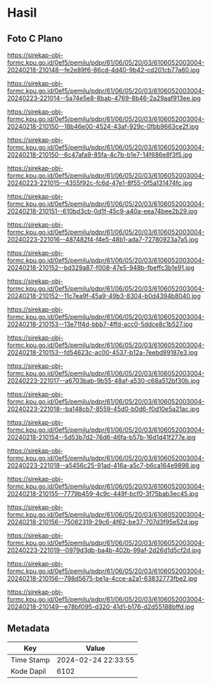 # Hasil

## Foto C Plano

https://sirekap-obj-formc.kpu.go.id/0ef5/pemilu/pdpr/61/06/05/20/03/6106052003004-20240218-210148--fe2e89f6-86cd-4d40-9b42-cd201cb77a60.jpg

https://sirekap-obj-formc.kpu.go.id/0ef5/pemilu/pdpr/61/06/05/20/03/6106052003004-20240223-221014--5a74e5e8-8bab-4769-8b46-2a29aaf913ee.jpg

https://sirekap-obj-formc.kpu.go.id/0ef5/pemilu/pdpr/61/06/05/20/03/6106052003004-20240218-210150--18b46e00-4524-43af-929c-0fbb9663ce2f.jpg

https://sirekap-obj-formc.kpu.go.id/0ef5/pemilu/pdpr/61/06/05/20/03/6106052003004-20240218-210150--6c47afa9-85fa-4c7b-b1e7-14f686e8f3f5.jpg

https://sirekap-obj-formc.kpu.go.id/0ef5/pemilu/pdpr/61/06/05/20/03/6106052003004-20240223-221015--4355f92c-fc6d-47e1-8f55-0f5a131474fc.jpg

https://sirekap-obj-formc.kpu.go.id/0ef5/pemilu/pdpr/61/06/05/20/03/6106052003004-20240218-210151--610bd3cb-0d1f-45c9-a40a-eea74bee2b29.jpg

https://sirekap-obj-formc.kpu.go.id/0ef5/pemilu/pdpr/61/06/05/20/03/6106052003004-20240223-221016--487482f4-f4e5-48b1-ada7-72780923a7a5.jpg

https://sirekap-obj-formc.kpu.go.id/0ef5/pemilu/pdpr/61/06/05/20/03/6106052003004-20240218-210152--bd329a87-f008-47e5-948b-fbeffc3b1e91.jpg

https://sirekap-obj-formc.kpu.go.id/0ef5/pemilu/pdpr/61/06/05/20/03/6106052003004-20240218-210152--11c7ea9f-45a9-49b3-8304-b0d4394b8040.jpg

https://sirekap-obj-formc.kpu.go.id/0ef5/pemilu/pdpr/61/06/05/20/03/6106052003004-20240218-210153--13e71f4d-bbb7-4ffd-acc0-5ddce8c1b527.jpg

https://sirekap-obj-formc.kpu.go.id/0ef5/pemilu/pdpr/61/06/05/20/03/6106052003004-20240218-210153--fd54623c-ac00-4537-b12a-7eebd99187e3.jpg

https://sirekap-obj-formc.kpu.go.id/0ef5/pemilu/pdpr/61/06/05/20/03/6106052003004-20240223-221017--a6703bab-9b55-48af-a530-c68a512bf30b.jpg

https://sirekap-obj-formc.kpu.go.id/0ef5/pemilu/pdpr/61/06/05/20/03/6106052003004-20240223-221018--ba148cb7-8559-45d0-b0d6-f0d10e5a21ac.jpg

https://sirekap-obj-formc.kpu.go.id/0ef5/pemilu/pdpr/61/06/05/20/03/6106052003004-20240218-210154--5d53b7d2-76d6-46fa-b57b-16d1d41f277e.jpg

https://sirekap-obj-formc.kpu.go.id/0ef5/pemilu/pdpr/61/06/05/20/03/6106052003004-20240223-221018--a5456c25-91ad-416a-a5c7-b6ca164e9898.jpg

https://sirekap-obj-formc.kpu.go.id/0ef5/pemilu/pdpr/61/06/05/20/03/6106052003004-20240218-210155--7779b459-4c9c-449f-bcf0-3f75bab3ec45.jpg

https://sirekap-obj-formc.kpu.go.id/0ef5/pemilu/pdpr/61/06/05/20/03/6106052003004-20240218-210156--75062319-29c6-4f62-be37-707d3f95e52d.jpg

https://sirekap-obj-formc.kpu.go.id/0ef5/pemilu/pdpr/61/06/05/20/03/6106052003004-20240223-221019--0979d3db-ba4b-402b-99af-2d26d1d5cf2d.jpg

https://sirekap-obj-formc.kpu.go.id/0ef5/pemilu/pdpr/61/06/05/20/03/6106052003004-20240218-210156--798d5675-be1a-4cce-a2a1-63832773fbe2.jpg

https://sirekap-obj-formc.kpu.go.id/0ef5/pemilu/pdpr/61/06/05/20/03/6106052003004-20240218-210149--e78bf095-d320-41d1-b176-d2d55188bffd.jpg


## Metadata

| Key        | Value               |
| ---------- | ------------------- |
| Time Stamp | 2024-02-24 22:33:55 |
| Kode Dapil | 6102                |



